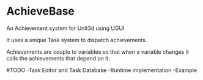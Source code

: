 # AchieveBase
An Achievement system for Unit3d using UGUI

It uses a unique Task system to dispatch achievements.

Achievements are couple to variables so that when a variable changes it calls the achievements that depend on it.

#TODO
-Task Editor and Task Database
-Runtime implementation
-Example